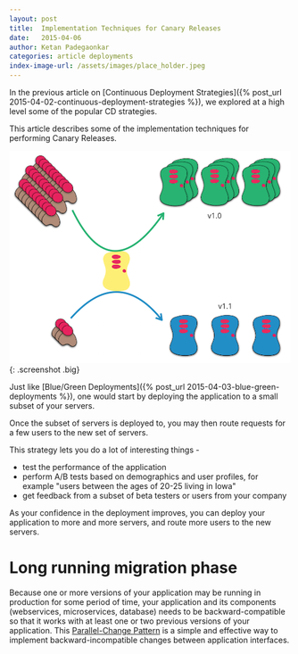 ```yaml
---
layout: post
title:  Implementation Techniques for Canary Releases
date:   2015-04-06
author: Ketan Padegaonkar
categories: article deployments
index-image-url: /assets/images/place_holder.jpeg
---
```


In the previous article on [Continuous Deployment Strategies]({% post_url 2015-04-02-continuous-deployment-strategies %}), we explored at a high level some of the popular CD strategies.

This article describes some of the implementation techniques for performing Canary Releases.

![canary releases](/assets/images/screenshots/cd-strategies/canary.png){: .screenshot .big}

Just like [Blue/Green Deployments]({% post_url 2015-04-03-blue-green-deployments %}), one would start by deploying the application to a small subset of your servers.

Once the subset of servers is deployed to, you may then route requests for a few users to the new set of servers.

This strategy lets you do a lot of interesting things -

* test the performance of the application
* perform A/B tests based on demographics and user profiles, for example "users between the ages of 20-25 living in Iowa"
* get feedback from a subset of beta testers or users from your company

As your confidence in the deployment improves, you can deploy your application to more and more servers, and route more users to the new servers.

# Long running migration phase

Because one or more versions of your application may be running in production for some period of time, your application and its components (webservices, microservices, database) needs to be backward-compatible so that it works with at least one or two previous versions of your application. This [Parallel-Change Pattern](http://martinfowler.com/bliki/ParallelChange.html) is a simple and effective way to implement backward-incompatible changes between application interfaces.


